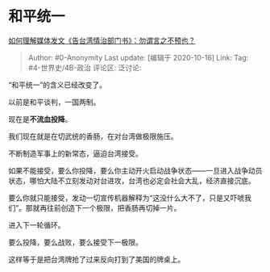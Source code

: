 # 和平统一
[如何理解媒体发文《告台湾情治部门书》：勿谓言之不预也？](https://www.zhihu.com/question/425718470/answer/1526834835)

> Author: #0-Anonymity
> Last update: [编辑于 2020-10-16]
> Link:
> Tag: #4-世界史/4B-政治
> 评论区:
> 泛讨论:

“和平统一”的含义已经改变了。

以前是和平谈判，一国两制。

现在是**不流血投降**。

我们现在就是在切武统的香肠，在对台湾做极限施压。

不断制造军事上的新常态，逼迫台湾接受。

如果不能接受，要么你投降，要么你主动开火启动战争状态——一旦进入战争动员状态，哪怕大陆不立刻发动对台进攻，台湾也必定会社会大乱，经济直接沉底。

要么你就只能接受，发动一切宣传机器解释为“这没什么大不了，只是又吓唬我们”。那就再往前创造下一个极限，把香肠再切掉一片。

进入下一轮循环。

要么投降，要么战败，要么接受下一极限。

这样等于是把台湾牌抢了过来反向打到了美国的牌桌上。
